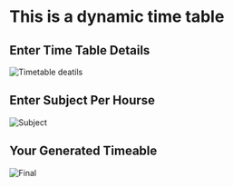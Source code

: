 # This is a dynamic time table

##  Enter Time Table Details
![Timetable deatils](https://github.com/user-attachments/assets/0e15d137-2f70-425a-8bd0-aef1f5c66df9)

## Enter Subject Per Hourse
![Subject](https://github.com/user-attachments/assets/dcde740d-a3e3-4b17-8b77-ccacd64e729a)

##  Your Generated  Timeable
![Final](https://github.com/user-attachments/assets/8720c067-6706-407b-b061-d87ec520dd43)
